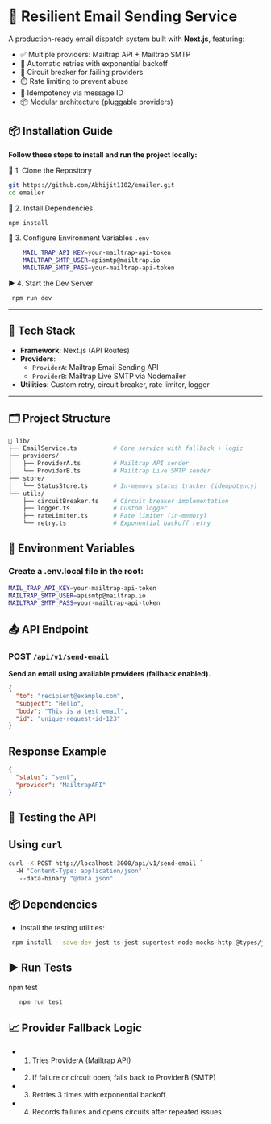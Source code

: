 # 📧 Resilient Email Sending Service

A production-ready email dispatch system built with **Next.js**, featuring:

- ✅ Multiple providers: Mailtrap API + Mailtrap SMTP
- 🔁 Automatic retries with exponential backoff
- 🚦 Circuit breaker for failing providers
- ⏱️ Rate limiting to prevent abuse
- 🧠 Idempotency via message ID
- 📦 Modular architecture (pluggable providers)

## 📦 Installation Guide
**Follow these steps to install and run the project locally:**

🔧 1. Clone the Repository
```bash
git https://github.com/Abhijit1102/emailer.git
cd emailer

```
📁 2. Install Dependencies

```bash
npm install

```

🔐 3. Configure Environment Variables `.env`

```bash
    MAIL_TRAP_API_KEY=your-mailtrap-api-token
    MAILTRAP_SMTP_USER=apismtp@mailtrap.io
    MAILTRAP_SMTP_PASS=your-mailtrap-api-token
```
▶️ 4. Start the Dev Server

```bash
 npm run dev
```

---

## 🚀 Tech Stack

- **Framework**: Next.js (API Routes)
- **Providers**:
  - `ProviderA`: Mailtrap Email Sending API
  - `ProviderB`: Mailtrap Live SMTP via Nodemailer
- **Utilities**: Custom retry, circuit breaker, rate limiter, logger

---

## 🗂 Project Structure

```bash
📁 lib/
├── EmailService.ts          # Core service with fallback + logic
├── providers/
│   ├── ProviderA.ts         # Mailtrap API sender
│   └── ProviderB.ts         # Mailtrap Live SMTP sender
├── store/
│   └── StatusStore.ts       # In-memory status tracker (idempotency)
└── utils/
    ├── circuitBreaker.ts    # Circuit breaker implementation
    ├── logger.ts            # Custom logger
    ├── rateLimiter.ts       # Rate limiter (in-memory)
    └── retry.ts             # Exponential backoff retry
```

## 🔐 Environment Variables
### Create a .env.local file in the root:

```bash
MAIL_TRAP_API_KEY=your-mailtrap-api-token
MAILTRAP_SMTP_USER=apismtp@mailtrap.io
MAILTRAP_SMTP_PASS=your-mailtrap-api-token
```

## 📤 API Endpoint
### POST `/api/v1/send-email`
**Send an email using available providers (fallback enabled).**

```json
{
  "to": "recipient@example.com",
  "subject": "Hello",
  "body": "This is a test email",
  "id": "unique-request-id-123"
}

```
## Response Example

```json
{
  "status": "sent",
  "provider": "MailtrapAPI"
}
```

## 🧪 Testing the API
## Using `curl`

```bash
curl -X POST http://localhost:3000/api/v1/send-email `
  -H "Content-Type: application/json" `
   --data-binary "@data.json"

```

## 📦 Dependencies
- Install the testing utilities:
```bash
 npm install --save-dev jest ts-jest supertest node-mocks-http @types/jest @types/supertest 

```
## ▶️ Run Tests

npm test
```bash
   npm run test
```

## 📈 Provider Fallback Logic
 - 1. Tries ProviderA (Mailtrap API)

 - 2. If failure or circuit open, falls back to ProviderB (SMTP)

 - 3. Retries 3 times with exponential backoff

 - 4. Records failures and opens circuits after repeated issues

